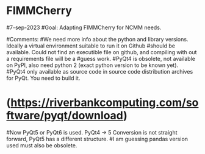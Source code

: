 # FIMMCherry


#7-sep-2023
#Goal: Adapting FIMMCherry for NCMM needs.

#Comments:
#We need more info about the python and library versions. Ideally a virtual environment suitable to run it on Github 
#should be available. Could not find an executible file on github, and compiling with out a requirements file will be a 
#guess work.
#PyQt4 is obsolete, not available on PyPI, also need python 2 (exact python version to be known yet).
#PyQt4 only available as source code in source code distribution archives for PyQt. You need to build it.
# (https://riverbankcomputing.com/software/pyqt/download)
#Now PyQt5 or PyQt6 is used. PyQt4 -> 5 Conversion is not straight forward, PyQt5 has a different structure.
#I am guessing pandas version used must also be obsolete.